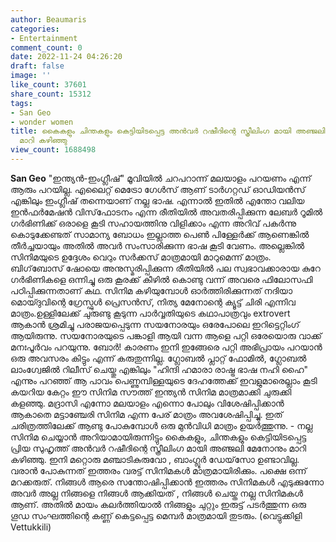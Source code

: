 ```yaml
---
author: Beaumaris
categories:
- Entertainment
comment_count: 0
date: 2022-11-24 04:26:20
draft: false
image: ''
like_count: 37601
share_count: 15312
tags:
- San Geo
- wonder women
title: കൈകളും ചിന്തകളും കെട്ടിയിടപ്പെട്ട അൻവർ റഷീദിന്റെ സ്ത്രീലിംഗ മായി അഞ്ജലി മേനോനും
  മാറി കഴിഞ്ഞു
view_count: 1688498
---
```


**San Geo** "ഇന്ത്യൻ-ഇംഗ്ലീഷ്" മൂവിയിൽ ചറപറാന്ന്‌ മലയാളം പറയണം എന്ന് ആരും പറയില്ല. എലൈറ്റ് മെട്രോ ഗേൾസ് ആണ് ടാർഗറ്റഡ് ഓഡിയൻസ് എങ്കിലും ഇംഗ്ലീഷ് തന്നെയാണ് നല്ല ഭാഷ. എന്നാൽ ഇതിൽ എന്തോ വലിയ ഇൻഫർമേഷൻ വിസ്‌ഫോടനം എന്ന രീതിയിൽ അവതരിപ്പിക്കുന്ന ലേബർ റൂമിൽ ഗർഭിണിക്ക് ഒരാളെ കൂടി സഹായത്തിനു വിളിക്കാം എന്ന അറിവ് പകർന്നു കൊടുക്കേണ്ടത് സാമാന്യ ബോധം ഇല്ലാത്ത പെൺ പിള്ളേർക്ക് ആണെങ്കിൽ തീർച്ചയായും അതിൽ അവർ സംസാരിക്കുന്ന ഭാഷ കൂടി വേണം. അല്ലെങ്കിൽ സിനിമയുടെ ഉദ്ദേശം വെറും സർക്കസ് മാത്രമായി മാറുമെന്ന് മാത്രം. ബിഗ്‌ബോസ് ഷോയെ അനുസ്മരിപ്പിക്കുന്ന രീതിയിൽ പല സ്വഭാവക്കാരായ കുറേ ഗർഭിണികളെ ഒന്നിച്ചു ഒരു കൂരക്ക് കീഴിൽ കൊണ്ടു വന്ന് അവരെ ഫിലോസഫി പഠിപ്പിക്കുന്നതാണ് കഥ. സിനിമ കഴിയുമ്പോൾ ഓർത്തിരിക്കുന്നത് നദിയാ മൊയ്ദുവിന്റെ ഗ്രേസ്ഫുൾ പ്രെസൻസ്, നിത്യ മേനോന്റെ ക്യൂട്ട് ചിരി എന്നിവ മാത്രം.ഉള്ളിലേക്ക് ചുരുണ്ടു കൂടുന്ന പാർവ്വതിയുടെ കഥാപാത്രവും extrovert ആകാൻ ശ്രമിച്ചു പരാജയപ്പെടുന്ന സയനോരയും ഒരേപോലെ ഇറിട്ടെറ്റിംഗ് ആയിരുന്നു. സയനോരയുടെ പങ്കാളി ആയി വന്ന ആളെ പറ്റി ഒരേയൊരു വാക്ക് മനഃപൂർവം പറയുന്നു. ബോർ! കാരണം ഇനി ഇങ്ങേരെ പറ്റി അഭിപ്രായം പറയാൻ ഒരു അവസരം കിട്ടും എന്ന് കരുതുന്നില്ല. ഗ്ലോബൽ പ്ലാറ്റ് ഫോമിൽ, ഗ്ലോബൽ ലാംഗ്വേജിൽ റിലീസ് ചെയ്തു എങ്കിലും "ഹിന്ദി ഹമാരാ രാഷ്ട്ര ഭാഷ നഹി ഹൈ" എന്നും പറഞ്ഞ് ആ പാവം പെണ്ണുമ്പിള്ളയുടെ ദേഹത്തേക്ക് ഇവളുമാരെല്ലാം കൂടി കയറിയ കേറ്റം ഈ സിനിമ സൗത്ത് ഇന്ത്യൻ സിനിമ മാത്രമാക്കി ചുരുക്കി കളഞ്ഞു. മദ്രാസി എന്നോ മലയാളം എന്നൊ പോലും വിശേഷിപ്പിക്കാൻ ആകാതെ മട്ടാഞ്ചേരി സിനിമ എന്ന പേര് മാത്രം അവശേഷിപ്പിച്ചു. ഇത് ചരിത്രത്തിലേക്ക് ആണ്ടു പോകുമ്പോൾ ഒരു മുൻവിധി മാത്രം ഉയർത്തുന്നു. \- നല്ല സിനിമ ചെയ്യാൻ അറിയാമായിരുന്നിട്ടും കൈകളും, ചിന്തകളും കെട്ടിയിടപ്പെട്ട പ്രിയ സുഹൃത്ത് അൻവർ റഷീദിന്റെ സ്ത്രീലിംഗ മായി അഞ്ജലി മേനോനും മാറി കഴിഞ്ഞു. ഇനി മറ്റൊരു മഞ്ചാടികുരുവോ , ബാംഗ്ലൂർ ഡേയ്‌സോ ഉണ്ടാവില്ല. വരാൻ പോകുന്നത് ഇത്തരം വരട്ട് സിനിമകൾ മാത്രമായിരിക്കും. പക്ഷെ ഒന്ന് മറക്കരുത്. നിങ്ങൾ ആരെ സന്തോഷിപ്പിക്കാൻ ഇത്തരം സിനിമകൾ എടുക്കുന്നോ അവർ അല്ല നിങ്ങളെ നിങ്ങൾ ആക്കിയത് , നിങ്ങൾ ചെയ്ത നല്ല സിനിമകൾ ആണ്. അതിൽ മായം കലർത്തിയാൽ നിങ്ങളും ചുറ്റും ഇരുട്ട് പടർത്തുന്ന ഒരു ഗൂഡ സംഘത്തിന്റെ കണ്ണ് കെട്ടപ്പെട്ട മെമ്പർ മാത്രമായി തുടരും. (വെട്ടുക്കിളി Vettukkili)